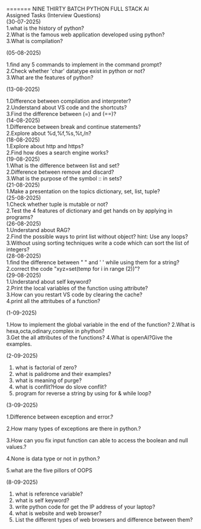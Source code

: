 =======
NINE THIRTY BATCH PYTHON FULL STACK AI                                                                                                    
Assigned Tasks (Interview Questions)                                                                                                       
(30-07-2025)                                                                                                                               
1.what is the history of python?                                                                                                           
2.What is the famous web application developed using python?                                                                               
3.What is compilation?                                                                                                                     

(05-08-2025)                                                                                                                               

1.find any 5 commands to implement in the command prompt?                                                                                  
2.Check whether 'char' datatype exist in python or not?                                                                                    
3.What are the features of python?             

(13-08-2025)                                                                                                                               

1.Difference between compilation and interpreter?                                                                                          
2.Understand about VS code and the shortcuts?                                                                                              
3.Find the difference between (=) and (==)?                                                                                                
(14-08-2025)                                                                                                                               
1.Difference between break and continue statements?                                                                                        
2.Explore about %d,%f,%s,%t,/n?                                                                                                            
(18-08-2025)                                                                                                                               
1.Explore about http and https?                                                                                                            
2.Find how does a search engine works?                                                                                                     
(19-08-2025)                                                                                                                               
1.What is the difference between list and set?                                                                                             
2.Difference between remove and discard?                                                                                                   
3.What is the purpose of the symbol :: in sets?                                                                                            
(21-08-2025)                                                                                                                               
1.Make a presentation on the topics dictionary, set, list, tuple?                                                                          
(25-08-2025)                                                                                                                               
1.Check whether tuple is mutable or not?                                                                                                   
2.Test the 4 features of dictionary and get hands on by applying in programs?                                                              
(26-08-2025)                                                                                                                               
1.Understand about RAG?                                                                                                                    
2.Find the possible ways to print list without object? hint: Use any loops?
3.Without using sorting techniques write a code which can sort the list of integers?                                                       
(28-08-2025)                                                                                                                               
1.find the difference between " " and ' ' while using them for a string?                                                                   
2.correct the code "xyz=set(temp for i in range (2))"?                                                                                     
(29-08-2025)                                                                                                                               
1.Understand about self keyword?                                                                                                         
2.Print the local variables of the function using attribute?                                                                              
3.How can you restart VS code by clearing the cache?                                                                                      
4.print all the attritubes of a function?                                                                                                    

(1-09-2025)

1.How to implement the global variable in the end of the function?
2.What is hexa,octa,odinary,complex in phython?                                                                                                                                
3.Get the all attributes of the functions?
4.What is openAI?Give the examples.                                                                                                                                                     

(2-09-2025)
1. what is factorial of zero?
2. what is palidrome and their examples?
3. what is meaning of purge?
4. what is conflit?How do slove conflit?
5. program for reverse a string by using for & while loop?

(3-09-2025)

1.Difference between exception and error.?

2.How many types of exceptions are there in python.?

3.How can you fix input function can able to access the boolean and null values.?

4.None is data type or not in python.?

5.what are the five pillors of OOPS

(8-09-2025)

1. what is reference variable?
2. what is self keyword?
3. write python code for get the IP address of your laptop?
4. what is website and web browser?
5. List the different types of web browsers and difference between them?
   
